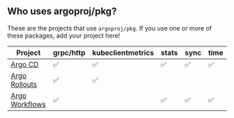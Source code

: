 ## Who uses argoproj/pkg?

These are the projects that use `argoproj/pkg`. If you use one or more of these packages, add your project here!

| Project                                                      | grpc/http          | kubeclientmetrics  | stats              | sync               | time               |
|--------------------------------------------------------------|--------------------|--------------------|--------------------|--------------------|--------------------|
| [Argo CD](https://github.com/argoproj/argo-cd)               | :white_check_mark: | :white_check_mark: | :white_check_mark: | :white_check_mark: | :white_check_mark: |
| [Argo Rollouts](https://github.com/argoproj/argo-rollouts)   | :white_check_mark: | :white_check_mark: |                    |                    |                    |
| [Argo Workflows](https://github.com/argoproj/argo-workflows) | :white_check_mark: |                    | :white_check_mark: | :white_check_mark: | :white_check_mark: |

